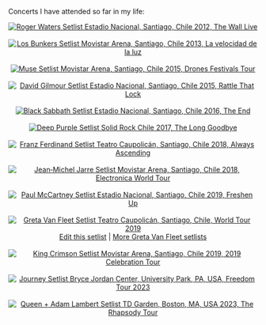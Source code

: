 Concerts I have attended so far in my life:
<div style="text-align: center;" class="setlistImage"><a href="https://www.setlist.fm/setlist/roger-waters/2012/estadio-nacional-santiago-chile-5bdeeb04.html" title="Roger Waters Setlist Estadio Nacional, Santiago, Chile 2012, The Wall Live" target="_blank"><img src="https://www.setlist.fm/widgets/setlist-image-v1?id=5bdeeb04" alt="Roger Waters Setlist Estadio Nacional, Santiago, Chile 2012, The Wall Live" style="border: 0;" /></a>
</div>

<br>

<div style="text-align: center;" class="setlistImage"><a href="https://www.setlist.fm/setlist/los-bunkers/2013/movistar-arena-santiago-chile-4bc6eba6.html" title="Los Bunkers Setlist Movistar Arena, Santiago, Chile 2013, La velocidad de la luz" target="_blank"><img src="https://www.setlist.fm/widgets/setlist-image-v1?id=4bc6eba6" alt="Los Bunkers Setlist Movistar Arena, Santiago, Chile 2013, La velocidad de la luz" style="border: 0;" /></a>
</div>

<br>

<div style="text-align: center;" class="setlistImage"><a href="https://www.setlist.fm/setlist/muse/2015/movistar-arena-santiago-chile-5bf463c8.html" title="Muse Setlist Movistar Arena, Santiago, Chile 2015, Drones Festivals Tour" target="_blank"><img src="https://www.setlist.fm/widgets/setlist-image-v1?id=5bf463c8" alt="Muse Setlist Movistar Arena, Santiago, Chile 2015, Drones Festivals Tour" style="border: 0;" /></a>
</div>

<br>

<div style="text-align: center;" class="setlistImage"><a href="https://www.setlist.fm/setlist/david-gilmour/2015/estadio-nacional-santiago-chile-4bf22f72.html" title="David Gilmour Setlist Estadio Nacional, Santiago, Chile 2015, Rattle That Lock" target="_blank"><img src="https://www.setlist.fm/widgets/setlist-image-v1?id=4bf22f72" alt="David Gilmour Setlist Estadio Nacional, Santiago, Chile 2015, Rattle That Lock" style="border: 0;" /></a>
</div>

<br>

<div style="text-align: center;" class="setlistImage"><a href="https://www.setlist.fm/setlist/black-sabbath/2016/estadio-nacional-santiago-chile-2bfa6c4a.html" title="Black Sabbath Setlist Estadio Nacional, Santiago, Chile 2016, The End" target="_blank"><img src="https://www.setlist.fm/widgets/setlist-image-v1?id=2bfa6c4a" alt="Black Sabbath Setlist Estadio Nacional, Santiago, Chile 2016, The End" style="border: 0;" /></a>
</div>

<br>

<div style="text-align: center;" class="setlistImage"><a href="https://www.setlist.fm/setlist/deep-purple/2017/movistar-arena-santiago-chile-13e05d81.html" title="Deep Purple Setlist Solid Rock Chile 2017, The Long Goodbye" target="_blank"><img src="https://www.setlist.fm/widgets/setlist-image-v1?id=13e05d81" alt="Deep Purple Setlist Solid Rock Chile 2017, The Long Goodbye" style="border: 0;" /></a>
</div>

<br>

<div style="text-align: center;" class="setlistImage"><a href="https://www.setlist.fm/setlist/franz-ferdinand/2018/teatro-caupolican-santiago-chile-73e95a49.html" title="Franz Ferdinand Setlist Teatro Caupolicán, Santiago, Chile 2018, Always Ascending" target="_blank"><img src="https://www.setlist.fm/widgets/setlist-image-v1?id=73e95a49" alt="Franz Ferdinand Setlist Teatro Caupolicán, Santiago, Chile 2018, Always Ascending" style="border: 0;" /></a>
</div>

<br>

<div style="text-align: center;" class="setlistImage"><a href="https://www.setlist.fm/setlist/jeanmichel-jarre/2018/movistar-arena-santiago-chile-13ef65e1.html" title="Jean‐Michel Jarre Setlist Movistar Arena, Santiago, Chile 2018, Electronica World Tour" target="_blank"><img src="https://www.setlist.fm/widgets/setlist-image-v1?id=13ef65e1" alt="Jean‐Michel Jarre Setlist Movistar Arena, Santiago, Chile 2018, Electronica World Tour" style="border: 0;" /></a>
</div>

<br>

<div style="text-align: center;" class="setlistImage"><a href="https://www.setlist.fm/setlist/paul-mccartney/2019/estadio-nacional-santiago-chile-392654f.html" title="Paul McCartney Setlist Estadio Nacional, Santiago, Chile 2019, Freshen Up" target="_blank"><img src="https://www.setlist.fm/widgets/setlist-image-v1?id=392654f" alt="Paul McCartney Setlist Estadio Nacional, Santiago, Chile 2019, Freshen Up" style="border: 0;" /></a>
</div>

<br>

<div style="text-align: center;" class="setlistImage"><a href="https://www.setlist.fm/setlist/greta-van-fleet/2019/teatro-caupolican-santiago-chile-2b939c7a.html" title="Greta Van Fleet Setlist Teatro Caupolicán, Santiago, Chile, World Tour 2019" target="_blank"><img src="https://www.setlist.fm/widgets/setlist-image-v1?id=2b939c7a" alt="Greta Van Fleet Setlist Teatro Caupolicán, Santiago, Chile, World Tour 2019" style="border: 0;" /></a>
<div><a href="https://www.setlist.fm/edit?setlist=2b939c7a&amp;step=song">Edit this setlist</a> | <a href="https://www.setlist.fm/setlists/greta-van-fleet-3bcc8850.html">More Greta Van Fleet setlists</a></div></div>

<br>

<div style="text-align: center;" class="setlistImage"><a href="https://www.setlist.fm/setlist/king-crimson/2019/movistar-arena-santiago-chile-7b9daaa8.html" title="King Crimson Setlist Movistar Arena, Santiago, Chile 2019, 2019 Celebration Tour" target="_blank"><img src="https://www.setlist.fm/widgets/setlist-image-v1?id=7b9daaa8" alt="King Crimson Setlist Movistar Arena, Santiago, Chile 2019, 2019 Celebration Tour" style="border: 0;" /></a>
</div>

<br>

<div style="text-align: center;" class="setlistImage"><a href="https://www.setlist.fm/setlist/journey/2023/bryce-jordan-center-university-park-pa-7bba36bc.html" title="Journey Setlist Bryce Jordan Center, University Park, PA, USA, Freedom Tour 2023" target="_blank"><img src="https://www.setlist.fm/widgets/setlist-image-v1?id=7bba36bc" alt="Journey Setlist Bryce Jordan Center, University Park, PA, USA, Freedom Tour 2023" style="border: 0;" /></a>
</div>

<br> 

<div style="text-align: center;" class="setlistImage"><a href="https://www.setlist.fm/setlist/queen-adam-lambert/2023/td-garden-boston-ma-ba0b9ee.html" title="Queen + Adam Lambert Setlist TD Garden, Boston, MA, USA 2023, The Rhapsody Tour" target="_blank"><img src="https://www.setlist.fm/widgets/setlist-image-v1?id=ba0b9ee" alt="Queen + Adam Lambert Setlist TD Garden, Boston, MA, USA 2023, The Rhapsody Tour" style="border: 0;" /></a>
</div>
